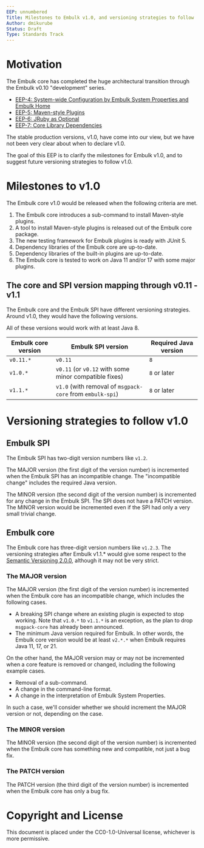 ```yaml
---
EEP: unnumbered
Title: Milestones to Embulk v1.0, and versioning strategies to follow
Author: dmikurube
Status: Draft
Type: Standards Track
---
```


Motivation
===========

The Embulk core has completed the huge architectural transition through the Embulk v0.10 "development" series.

* [EEP-4: System-wide Configuration by Embulk System Properties and Embulk Home](./eep-0004.md)
* [EEP-5: Maven-style Plugins](./eep-0005.md)
* [EEP-6: JRuby as Optional](./eep-0006.md)
* [EEP-7: Core Library Dependencies](./eep-0007.md)

The stable production versions, v1.0, have come into our view, but we have not been very clear about when to declare v1.0.

The goal of this EEP is to clarify the milestones for Embulk v1.0, and to suggest future versioning strategies to follow v1.0.

Milestones to v1.0
===================

The Embulk core v1.0 would be released when the following criteria are met.

1. The Embulk core introduces a sub-command to install Maven-style plugins.
2. A tool to install Maven-style plugins is released out of the Embulk core package.
3. The new testing framework for Embulk plugins is ready with JUnit 5.
4. Dependency libraries of the Embulk core are up-to-date.
5. Dependency libraries of the built-in plugins are up-to-date.
6. The Embulk core is tested to work on Java 11 and/or 17 with some major plugins.

The core and SPI version mapping through v0.11 - v1.1
------------------------------------------------------

The Embulk core and the Embulk SPI have different versioning strategies. Around v1.0, they would have the following versions.

All of these versions would work with at least Java 8.

| Embulk core version | Embulk SPI version                                        | Required Java version |
| ------------------- | --------------------------------------------------------- | --------------------- |
| `v0.11.*`           | `v0.11`                                                   | `8`                   |
| `v1.0.*`            | `v0.11` (or `v0.12` with some minor compatible fixes)     | `8` or later          |
| `v1.1.*`            | `v1.0` (with removal of `msgpack-core` from `embulk-spi`) | `8` or later          |

Versioning strategies to follow v1.0
=====================================

Embulk SPI
------------

The Embulk SPI has two-digit version numbers like `v1.2`.

The MAJOR version (the first digit of the version number) is incremented when the Embulk SPI has an incompatible change. The "incompatible change" includes the required Java version.

The MINOR version (the second digit of the version number) is incremented for any change in the Embulk SPI. The SPI does not have a PATCH version. The MINOR version would be incremented even if the SPI had only a very small trivial change.

Embulk core
------------

The Embulk core has three-digit version numbers like `v1.2.3`. The versioning strategies after Embulk v1.1.* would give some respect to the [Semantic Versioning 2.0.0](https://semver.org/spec/v2.0.0.html), although it may not be very strict.

### The MAJOR version

The MAJOR version (the first digit of the version number) is incremented when the Embulk core has an incompatible change, which includes the following cases.

* A breaking SPI change where an existing plugin is expected to stop working. Note that `v1.0.*` to `v1.1.*` is an exception, as the plan to drop `msgpack-core` has already been announced.
* The minimum Java version required for Embulk. In other words, the Embulk core version would be at least `v2.*.*` when Embulk requires Java 11, 17, or 21.

On the other hand, the MAJOR version may or may not be incremented when a core feature is removed or changed, including the following example cases.

* Removal of a sub-command.
* A change in the command-line format.
* A change in the interpretation of Embulk System Properties.

In such a case, we'll consider whether we should increment the MAJOR version or not, depending on the case.

### The MINOR version

The MINOR version (the second digit of the version number) is incremented when the Embulk core has something new and compatible, not just a bug fix.

### The PATCH version

The PATCH version (the third digit of the version number) is incremented when the Embulk core has only a bug fix.

Copyright and License
======================

This document is placed under the CC0-1.0-Universal license, whichever is more permissive.
